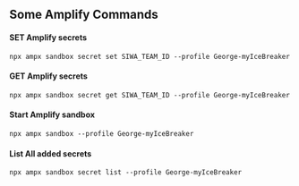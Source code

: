## Some Amplify Commands
#### SET Amplify secrets
```npx ampx sandbox secret set SIWA_TEAM_ID --profile George-myIceBreaker```

#### GET Amplify secrets
```npx ampx sandbox secret get SIWA_TEAM_ID --profile George-myIceBreaker```

#### Start Amplify sandbox
```npx ampx sandbox --profile George-myIceBreaker```

#### List All added secrets
```npx ampx sandbox secret list --profile George-myIceBreaker```

